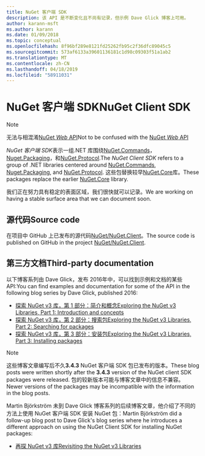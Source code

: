 ```yaml
---
title: NuGet 客户端 SDK
description: 该 API 是不断变化且不尚有记录，但示例 Dave Glick 博客上可用。
author: karann-msft
ms.author: karann
ms.date: 01/09/2018
ms.topic: conceptual
ms.openlocfilehash: 8f96bf289e8121fd25262fb95c2f36dfc89045c5
ms.sourcegitcommit: 573af6133a39601136181c1d98c09303f51a1ab2
ms.translationtype: MT
ms.contentlocale: zh-CN
ms.lasthandoff: 04/18/2019
ms.locfileid: "58911031"
---
```

# <a name="nuget-client-sdk"></a><span data-ttu-id="b2c2d-103">NuGet 客户端 SDK</span><span class="sxs-lookup"><span data-stu-id="b2c2d-103">NuGet Client SDK</span></span>

> [!Note]
> <span data-ttu-id="b2c2d-104">无法与相混淆[NuGet *Web* API](https://docs.microsoft.com/en-us/nuget/api/overview)</span><span class="sxs-lookup"><span data-stu-id="b2c2d-104">Not to be confused with the [NuGet *Web* API](https://docs.microsoft.com/en-us/nuget/api/overview)</span></span>

<span data-ttu-id="b2c2d-105">*NuGet 客户端 SDK*表示一组.NET 库围绕[NuGet.Commands](https://www.nuget.org/packages/NuGet.Commands)， [Nuget.Packaging](https://www.nuget.org/packages/NuGet.Packaging)，和[NuGet.Protocol](https://www.nuget.org/packages/NuGet.Protocol).</span><span class="sxs-lookup"><span data-stu-id="b2c2d-105">The *NuGet Client SDK* refers to a group of .NET libraries centered around [NuGet.Commands](https://www.nuget.org/packages/NuGet.Commands), [Nuget.Packaging](https://www.nuget.org/packages/NuGet.Packaging), and [NuGet.Protocol](https://www.nuget.org/packages/NuGet.Protocol).</span></span> <span data-ttu-id="b2c2d-106">这些包替换较早[NuGet.Core](https://www.nuget.org/packages/NuGet.Core/)库。</span><span class="sxs-lookup"><span data-stu-id="b2c2d-106">These packages replace the earlier [NuGet.Core](https://www.nuget.org/packages/NuGet.Core/) library.</span></span>

<span data-ttu-id="b2c2d-107">我们正在努力具有稳定的表面区域，我们很快就可以记录。</span><span class="sxs-lookup"><span data-stu-id="b2c2d-107">We are working on having a stable surface area that we can document soon.</span></span>

## <a name="source-code"></a><span data-ttu-id="b2c2d-108">源代码</span><span class="sxs-lookup"><span data-stu-id="b2c2d-108">Source code</span></span>

<span data-ttu-id="b2c2d-109">在项目中 GitHub 上已发布的源代码[NuGet/NuGet.Client](https://github.com/NuGet/NuGet.Client)。</span><span class="sxs-lookup"><span data-stu-id="b2c2d-109">The source code is published on GitHub in the project [NuGet/NuGet.Client](https://github.com/NuGet/NuGet.Client).</span></span>

## <a name="third-party-documentation"></a><span data-ttu-id="b2c2d-110">第三方文档</span><span class="sxs-lookup"><span data-stu-id="b2c2d-110">Third-party documentation</span></span>

<span data-ttu-id="b2c2d-111">以下博客系列由 Dave Glick，发布 2016年中，可以找到示例和文档的某些 API:</span><span class="sxs-lookup"><span data-stu-id="b2c2d-111">You can find examples and documentation for some of the API in the following blog series by Dave Glick, published 2016:</span></span>

- [<span data-ttu-id="b2c2d-112">探索 NuGet v3 库，第 1 部分：简介和概念</span><span class="sxs-lookup"><span data-stu-id="b2c2d-112">Exploring the NuGet v3 Libraries, Part 1: Introduction and concepts</span></span>](http://daveaglick.com/posts/exploring-the-nuget-v3-libraries-part-1)
- [<span data-ttu-id="b2c2d-113">探索 NuGet v3 库，第 2 部分：搜索包</span><span class="sxs-lookup"><span data-stu-id="b2c2d-113">Exploring the NuGet v3 Libraries, Part 2: Searching for packages</span></span>](http://daveaglick.com/posts/exploring-the-nuget-v3-libraries-part-2)
- [<span data-ttu-id="b2c2d-114">探索 NuGet v3 库，第 3 部分：安装包</span><span class="sxs-lookup"><span data-stu-id="b2c2d-114">Exploring the NuGet v3 Libraries, Part 3: Installing packages</span></span>](http://daveaglick.com/posts/exploring-the-nuget-v3-libraries-part-3)

> [!Note]
> <span data-ttu-id="b2c2d-115">这些博客文章编写后不久**3.4.3** NuGet 客户端 SDK 包已发布的版本。</span><span class="sxs-lookup"><span data-stu-id="b2c2d-115">These blog posts were written shortly after the **3.4.3** version of the NuGet client SDK packages were released.</span></span>
> <span data-ttu-id="b2c2d-116">包的较新版本可能与博客文章中的信息不兼容。</span><span class="sxs-lookup"><span data-stu-id="b2c2d-116">Newer versions of the packages may be incompatible with the information in the blog posts.</span></span>

<span data-ttu-id="b2c2d-117">Martin Björkström 未到 Dave Glick 博客系列的后续博客文章，他介绍了不同的方法上使用 NuGet 客户端 SDK 安装 NuGet 包：</span><span class="sxs-lookup"><span data-stu-id="b2c2d-117">Martin Björkström did a follow-up blog post to Dave Glick's blog series where he introduces a different approach on using the NuGet Client SDK for installing NuGet packages:</span></span>

- [<span data-ttu-id="b2c2d-118">再探 NuGet v3 库</span><span class="sxs-lookup"><span data-stu-id="b2c2d-118">Revisiting the NuGet v3 Libraries</span></span>](https://martinbjorkstrom.com/posts/2018-09-19-revisiting-nuget-client-libraries)
